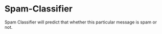# Spam-Classifier
Spam Classifier will predict that whether this particular message is spam or not.
